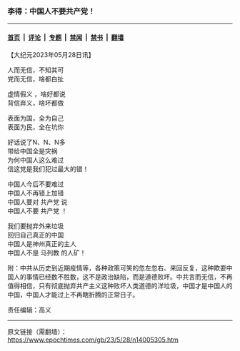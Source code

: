 ### 李得：中国人不要共产党！

---

#### [首页](../../../..?n14005305) &nbsp;|&nbsp; [评论](../../../../../epoch-comment?n14005305) &nbsp;|&nbsp; [专题](../../../../../epoch-special?n14005305) &nbsp;|&nbsp; [禁闻](../../../../../epoch-news?n14005305) &nbsp;|&nbsp; [禁书](../../../../../books?n14005305) &nbsp;|&nbsp; [翻墙](https://github.com/gfw-breaker/nogfw/blob/master/README.md?n14005305)


<div class="post_content" id="artbody" itemprop="articleBody">
 <!-- article content begin -->
 <p>
  【大纪元2023年05月28日讯】
 </p>
 <p>
  人而无信，不知其可
  <br/>
  党而无信，啥都白扯
 </p>
 <p>
  <ok href="https://www.epochtimes.com/gb/tag/%E8%99%9A%E6%83%85%E5%81%87%E4%B9%89.html">
   虚情假义
  </ok>
  ，啥好都说
  <br/>
  背信弃义，啥坏都做
 </p>
 <p>
  表面为国，全为自己
  <br/>
  表面为民，全在坑你
 </p>
 <p>
  好话说了N、N、N多
  <br/>
  带给中国全是灾祸
  <br/>
  为何中国人这么难过
  <br/>
  信这党是我们犯过最大的错！
 </p>
 <p>
  中国人今后不要难过
  <br/>
  中国人不再错上加错
  <br/>
  中国人要对
  <ok href="https://www.epochtimes.com/gb/tag/%E5%85%B1%E4%BA%A7%E5%85%9A.html">
   共产党
  </ok>
  说
  <br/>
  中国人不要
  <ok href="https://www.epochtimes.com/gb/tag/%E5%85%B1%E4%BA%A7%E5%85%9A.html">
   共产党
  </ok>
  ！
 </p>
 <p>
  我们要抛弃外来垃圾
  <br/>
  回归自己真正的中国
  <br/>
  中国人是神州真正的主人
  <br/>
  中国人不是
  <ok href="https://www.epochtimes.com/gb/tag/%E9%A9%AC%E5%88%97%E6%95%99.html">
   马列教
  </ok>
  的人矿！
 </p>
 <p>
  附：中共从历史到近期疫情等，各种政策可笑的忽左忽右、来回反复，这种欺耍中国人的事情已经数不胜数，这不是政治缺陷，而是道德败坏。中共言而无信，不再值得相信，只有彻底抛弃共产主义这种败坏人类道德的洋垃圾，中国才是中国人的中国，中国人才能过上不再瞎折腾的正常日子。
 </p>
 <p>
  责任编辑：高义
 </p>
 <!-- article content end -->
 <div id="below_article_ad">
 </div>
</div>


---

原文链接（需翻墙）：https://www.epochtimes.com/gb/23/5/28/n14005305.htm